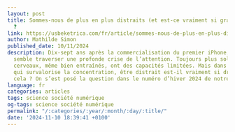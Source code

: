 ```yaml
---
layout: post
title: Sommes-nous de plus en plus distraits (et est-ce vraiment si grave que ça)
  ?
link: https://usbeketrica.com/fr/article/sommes-nous-de-plus-en-plus-distraits-et-est-ce-vraiment-si-grave-que-ca
author: Mathilde Simon
published_date: 10/11/2024
description: Dix-sept ans après la commercialisation du premier iPhone, l’humanité
  semble traverser une profonde crise de l’attention. Toujours plus sollicités, nos
  cerveaux, même bien entraînés, ont des capacités limitées. Mais dans une société
  qui survalorise la concentration, être distrait est-il vraiment si dramatique que
  cela ? On s’est posé la question dans le numéro d’hiver 2024 de notre magazine.
language: fr
categories: articles
tags: science société numérique
og-tags: science société numérique
permalink: "/:categories/:year/:month/:day/:title/"
date: '2024-11-10 18:39:41 +0100'
---
```

